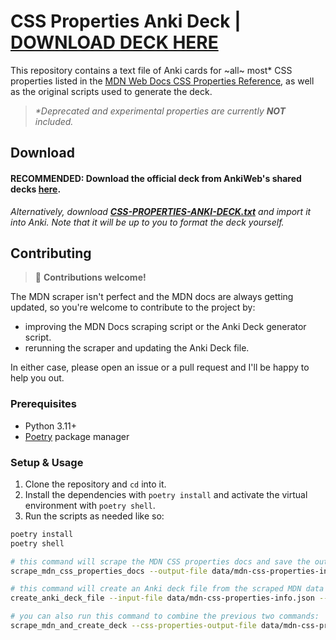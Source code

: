 # CSS Properties Anki Deck | [DOWNLOAD DECK HERE](https://ankiweb.net/shared/info/1468761769)

This repository contains a text file of Anki cards for ~all~ most* CSS properties listed in the [MDN Web Docs CSS Properties Reference](https://developer.mozilla.org/en-US/docs/Web/CSS), as well as the original scripts used to generate the deck.

> _*Deprecated and experimental properties are currently **NOT** included._


## Download

#### **RECOMMENDED:** Download the official deck from AnkiWeb's shared decks [**here**](https://ankiweb.net/shared/info/1468761769).

_Alternatively, download [**CSS-PROPERTIES-ANKI-DECK.txt**](./CSS-PROPERTIES-ANKI-DECK.txt) and import it into Anki. Note that it will be up to you to format the deck yourself._

## Contributing

> :wave: **Contributions welcome!**

The MDN scraper isn't perfect and the MDN docs are always getting updated, so you're welcome to contribute to the project by:

  * improving the MDN Docs scraping script or the Anki Deck generator script.
  * rerunning the scraper and updating the Anki Deck file.

In either case, please open an issue or a pull request and I'll be happy to help you out.

### Prerequisites

* Python 3.11+
* [Poetry](https://python-poetry.org/) package manager

### Setup & Usage

1. Clone the repository and `cd` into it.
2. Install the dependencies with `poetry install` and activate the virtual environment with `poetry shell`.
3. Run the scripts as needed like so:

```bash
poetry install
poetry shell

# this command will scrape the MDN CSS properties docs and save the output to a file
scrape_mdn_css_properties_docs --output-file data/mdn-css-properties-info.json

# this command will create an Anki deck file from the scraped MDN data
create_anki_deck_file --input-file data/mdn-css-properties-info.json --output-file css-properties-anki-deck.txt

# you can also run this command to combine the previous two commands:
scrape_mdn_and_create_deck --css-properties-output-file data/mdn-css-properties-info.json --anki-deck-output-file css-properties-anki-deck.txt
```

